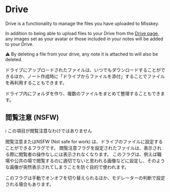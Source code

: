 # Drive
Drive is a functionality to manage the files you have uploaded to Misskey.

In addition to being able to upload files to your Drive from the [Drive page](/my/drive), any images set as your avatar or those included in your notes will be added to your Drive.

<div class="warn">⚠️ By deleting a file from your drive, any note it is attached to will also be deleted.</div>

ドライブにアップロードされたファイルは、いつでもダウンロードすることができるほか、ノート作成時に「ドライブからファイルを添付」することでファイルを再利用することもできます。

ドライブ内にフォルダを作り、複数のファイルをまとめて整理することもできます。

## 閲覧注意 (NSFW)
<div class="info">ℹ️ この項目が閲覧注意なわけではありません</div>

閲覧注意またはNSFW (Not safe for work) は、ドライブのファイルに設定することができるフラグです。 閲覧注意フラグを設定されたファイルは、表示される際に閲覧者の操作なしには表示されなくなります。 このフラグは、例えば職場や公共の場で閲覧するのに適切でないと思われる画像などに設定し、そのような画像が突然表示されてしまうことを防ぐ目的で使われます。

このフラグは手動でオンオフを切り替えられるほか、モデレーターの判断で設定される場合もあります。

